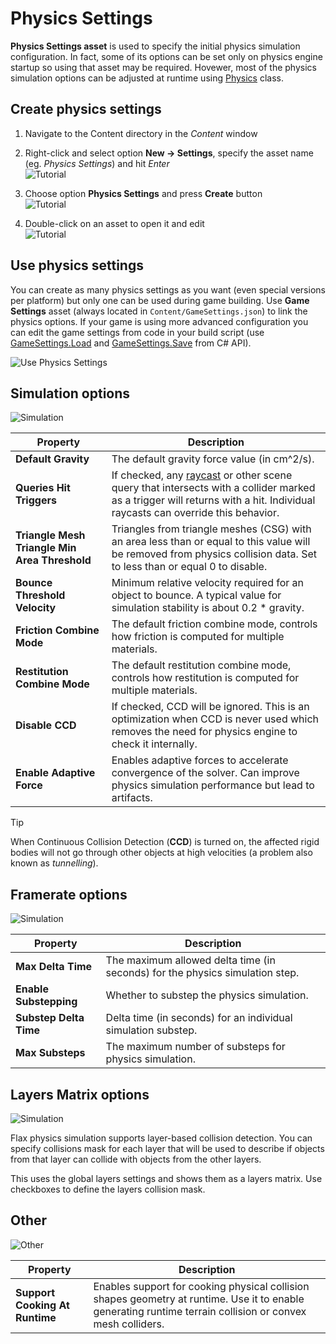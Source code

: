 # Physics Settings

**Physics Settings asset** is used to specify the initial physics simulation configuration. In fact, some of its options can be set only on physics engine startup so using that asset may be required. Hovewer, most of the physics simulation options can be adjusted at runtime using [Physics](https://docs.flaxengine.com/api/FlaxEngine.Physics.html) class.

## Create physics settings

1. Navigate to the Content directory in the *Content* window

2. Right-click and select option **New -> Settings**, specify the asset name (eg. *Physics Settings*) and hit *Enter*
   <br>![Tutorial](media/new-settings.jpg)

3. Choose option **Physics Settings** and press **Create** button
   <br>![Tutorial](media/physics-settings-new.jpg)

4. Double-click on an asset to open it and edit
   <br>![Tutorial](media/empty-physics-settings.jpg)

## Use physics settings

You can create as many physics settings as you want (even special versions per platform) but only one can be used during game building. Use **Game Settings** asset (always located in `Content/GameSettings.json`) to link the physics options. If your game is using more advanced configuration you can edit the game settings from code in your build script (use [GameSettings.Load](https://docs.flaxengine.com/api/FlaxEditor.Content.Settings.GameSettings.html#FlaxEditor_Content_Settings_GameSettings_Load) and [GameSettings.Save](https://docs.flaxengine.com/api/FlaxEditor.Content.Settings.GameSettings.html#FlaxEditor_Content_Settings_GameSettings_Save__1___0_) from C# API).

![Use Physics Settings](media/use-physics-settings.jpg)

## Simulation options

![Simulation](media/physics-simulation-options.jpg)

| Property | Description |
|--------|--------|
| **Default Gravity** | The default gravity force value (in cm^2/s). |
| **Queries Hit Triggers** | If checked, any [raycast](raycasting.md) or other scene query that intersects with a collider marked as a trigger will returns with a hit. Individual raycasts can override this behavior. |
| **Triangle Mesh Triangle Min Area Threshold** | Triangles from triangle meshes (CSG) with an area less than or equal to this value will be removed from physics collision data. Set to less than or equal 0 to disable. |
| **Bounce Threshold Velocity** | Minimum relative velocity required for an object to bounce. A typical value for simulation stability is about 0.2 * gravity. |
| **Friction Combine Mode** | The default friction combine mode, controls how friction is computed for multiple materials. |
| **Restitution Combine Mode** | The default restitution combine mode, controls how restitution is computed for multiple materials. |
| **Disable CCD** | If checked, CCD will be ignored. This is an optimization when CCD is never used which removes the need for physics engine to check it internally. |
| **Enable Adaptive Force** | Enables adaptive forces to accelerate convergence of the solver. Can improve physics simulation performance but lead to artifacts. |

> [!TIP]
> When Continuous Collision Detection (**CCD**) is turned on, the affected rigid bodies will not go through other objects at high velocities (a problem also known as *tunnelling*).

## Framerate options

![Simulation](media/physics-framerate-options.jpg)

| Property | Description |
|--------|--------|
| **Max Delta Time** | The maximum allowed delta time (in seconds) for the physics simulation step. |
| **Enable Substepping** | Whether to substep the physics simulation. |
| **Substep Delta Time** | Delta time (in seconds) for an individual simulation substep. |
| **Max Substeps** | The maximum number of substeps for physics simulation. |

## Layers Matrix options

![Simulation](media/physics-layers-options.jpg)

Flax physics simulation supports layer-based collision detection. You can specify collisions mask for each layer that will be used to describe if objects from that layer can collide with objects from the other layers.

This uses the global layers settings and shows them as a layers matrix. Use checkboxes to define the layers collision mask.

## Other

![Other](media/physics-other-options.jpg)

| Property | Description |
|--------|--------|
| **Support Cooking At Runtime** | Enables support for cooking physical collision shapes geometry at runtime. Use it to enable generating runtime terrain collision or convex mesh colliders. |
